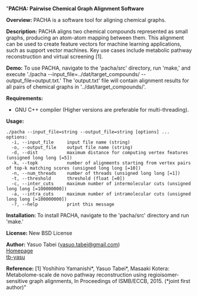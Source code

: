 "**PACHA: Pairwise Chemical Graph Alignment Software** 

**Overview:** PACHA is a software tool for aligning chemical graphs.

**Description:** PACHA aligns two chemical compounds represented as small graphs, producing an atom-atom mapping between them. This alignment can be used to create feature vectors for machine learning applications, such as support vector machines. Key use cases include metabolic pathway reconstruction and virtual screening [1].

**Demo:** To use PACHA, navigate to the 'pacha/src' directory, run 'make,' and execute './pacha --input_file=../dat/target_compounds/ --output_file=output.txt.' The 'output.txt' file will contain alignment results for all pairs of chemical graphs in '../dat/target_compounds/'.

**Requirements:** 
- GNU C++ compiler (Higher versions are preferable for multi-threading).

**Usage:** 
```
./pacha --input_file=string --output_file=string [options] ...
options:
  -i, --input_file     input file name (string)
  -o, --output_file    output file name (string)
  -d, --dist           maximum distance for computing vertex features (unsigned long long [=5])
  -k, --topk           number of alignments starting from vertex pairs of top-k matching scores (unsigned long long [=10])
  -n, --num_threads    number of threads (unsigned long long [=1])
  -t, --threshold      threshold (float [=0])
  -c, --inter_cuts     maximum number of intermolecular cuts (unsigned long long [=100000000])
  -a, --intra_cuts     maximum number of intramolecular cuts (unsigned long long [=100000000])
  -?, --help           print this message
```

**Installation:** To install PACHA, navigate to the 'pacha/src' directory and run 'make.'

**License:** New BSD License

**Author:** Yasuo Tabei (yasuo.tabei@gmail.com)  
[Homepage](https://sites.google.com/site/yasuotabei/)  
[tb-yasu](https://github.com/tb-yasu)

**Reference:** [1] Yoshihiro Yamanishi*, Yasuo Tabei*, Masaaki Kotera: Metabolome-scale de novo pathway reconstruction using regioisomer-sensitive graph alignments, In Proceedings of ISMB/ECCB, 2015. (*joint first author)"
